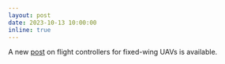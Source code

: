 ```yaml
---
layout: post
date: 2023-10-13 10:00:00
inline: true
---
```


A new [post](/blog/2023/sim-autopilot) on flight controllers for fixed-wing UAVs is available.
